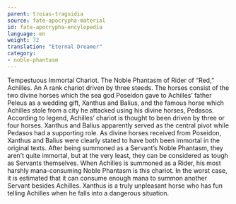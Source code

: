 ```yaml
---
parent: troias-tragoidia
source: fate-apocrypha-material
id: fate-apocrypha-encylopedia
language: en
weight: 72
translation: "Eternal Dreamer"
category:
- noble-phantasm
---
```


Tempestuous Immortal Chariot. The Noble Phantasm of Rider of “Red,” Achilles. An A rank chariot driven by three steeds. The horses consist of the two divine horses which the sea god Poseidon gave to Achilles’ father Peleus as a wedding gift, Xanthus and Balius, and the famous horse which Achilles stole from a city he attacked using his divine horses, Pedasos. According to legend, Achilles’ chariot is thought to been driven by three or four horses. Xanthus and Balius apparently served as the central pivot while Pedasos had a supporting role.
As divine horses received from Poseidon, Xanthus and Balius were clearly stated to have both been immortal in the original texts. After being summoned as a Servant’s Noble Phantasm, they aren’t quite immortal, but at the very least, they can be considered as tough as Servants themselves.
When Achilles is summoned as a Rider, his most harshly mana-consuming Noble Phantasm is this chariot. In the worst case, it is estimated that it can consume enough mana to summon another Servant besides Achilles.
Xanthus is a truly unpleasant horse who has fun telling Achilles when he falls into a dangerous situation.
